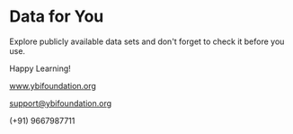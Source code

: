 # Data for You
Explore publicly available data sets and don't forget to check it before you use.


Happy Learning!

www.ybifoundation.org

support@ybifoundation.org

(+91) 9667987711
